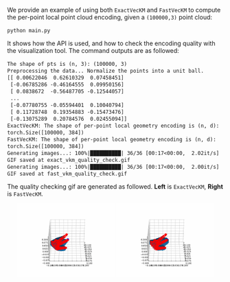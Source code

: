 We provide an example of using both `ExactVecKM` and `FastVecKM` to compute the per-point local point cloud encoding, given a `(100000,3)` point cloud:
```
python main.py
```
It shows how the API is used, and how to check the encoding quality with the visualization tool. The command outputs are as followed:

```
The shape of pts is (n, 3): (100000, 3)
Preprocessing the data... Normalize the points into a unit ball.
[[ 0.00622046  0.62610329  0.07458451]
 [-0.06785286 -0.46164555  0.09950156]
 [ 0.0838672  -0.56487705 -0.12544057]
 ...
 [-0.07780755 -0.05594401  0.10040794]
 [ 0.11728748  0.19354883 -0.15473476]
 [-0.13075289  0.20784576  0.02455094]]
ExactVecKM: The shape of per-point local geometry encoding is (n, d): torch.Size([100000, 384])
FastVecKM: The shape of per-point local geometry encoding is (n, d): torch.Size([100000, 384])
Generating images...: 100%|██████████| 36/36 [00:17<00:00,  2.02it/s]
GIF saved at exact_vkm_quality_check.gif
Generating images...: 100%|██████████| 36/36 [00:17<00:00,  2.00it/s]
GIF saved at fast_vkm_quality_check.gif
```

The quality checking gif are generated as followed. **Left** is `ExactVecKM`, **Right** is `FastVecKM`.
<div align="center">
<img src="exact_vkm_quality_check.gif" alt="Watch the video" width="45%">
<img src="fast_vkm_quality_check.gif" alt="Watch the video" width="45%">
</div>
